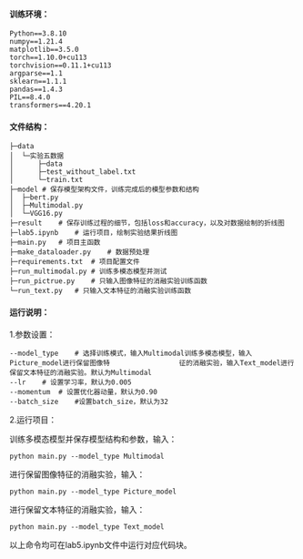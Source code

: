 #### 训练环境：

```
Python==3.8.10
numpy==1.21.4
matplotlib==3.5.0
torch==1.10.0+cu113
torchvision==0.11.1+cu113
argparse==1.1
sklearn==1.1.1
pandas==1.4.3
PIL==8.4.0
transformers==4.20.1
```

#### 文件结构：

```
├─data
│  └─实验五数据
│      ├─data
│      ├─test_without_label.txt
│      └─train.txt
├─model	# 保存模型架构文件，训练完成后的模型参数和结构
│  ├─bert.py
│  ├─Multimodal.py
│  └─VGG16.py
├─result	# 保存训练过程的细节，包括loss和accuracy，以及对数据绘制的折线图
├─lab5.ipynb	# 运行项目，绘制实验结果折线图
├─main.py	# 项目主函数
├─make_dataloader.py	# 数据预处理
├─requirements.txt	# 项目配置文件
├─run_multimodal.py	# 训练多模态模型并测试
├─run_pictrue.py	# 只输入图像特征的消融实验训练函数
└─run_text.py	# 只输入文本特征的消融实验训练函数
```

#### 运行说明：

1.参数设置：

```
--model_type	# 选择训练模式，输入Multimodal训练多模态模型，输入Picture_model进行保留图像特					征的消融实验，输入Text_model进行保留文本特征的消融实验。默认为Multimodal
--lr	# 设置学习率，默认为0.005
--momentum	# 设置优化器动量，默认为0.90
--batch_size	#设置batch_size，默认为32
```

2.运行项目：

训练多模态模型并保存模型结构和参数，输入：

```
python main.py --model_type Multimodal
```

进行保留图像特征的消融实验，输入：

```
python main.py --model_type Picture_model
```

进行保留文本特征的消融实验，输入：

```
python main.py --model_type Text_model
```

以上命令均可在lab5.ipynb文件中运行对应代码块。